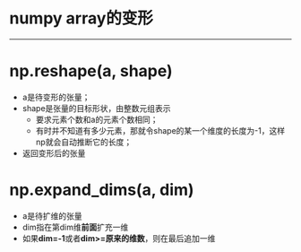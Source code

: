 # numpy array的变形

-----

# np.reshape(a, shape)

* a是待变形的张量；
* shape是张量的目标形状，由整数元组表示
  * 要求元素个数和a的元素个数相同；
  * 有时并不知道有多少元素，那就令shape的某一个维度的长度为-1，这样np就会自动推断它的长度；
* 返回变形后的张量

# np.expand_dims(a, dim)

* a是待扩维的张量
* dim指在第dim维**前面**扩充一维
* 如果**dim=-1**或者**dim>=原来的维数**，则在最后追加一维

